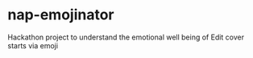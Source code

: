 # nap-emojinator
Hackathon project to understand the emotional well being of Edit cover starts via emoji
